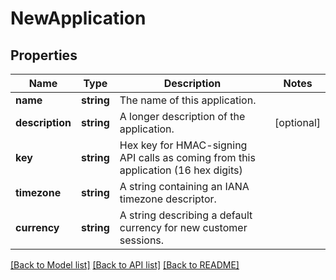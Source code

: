 # NewApplication

## Properties
Name | Type | Description | Notes
------------ | ------------- | ------------- | -------------
**name** | **string** | The name of this application. | 
**description** | **string** | A longer description of the application. | [optional] 
**key** | **string** | Hex key for HMAC-signing API calls as coming from this application (16 hex digits) | 
**timezone** | **string** | A string containing an IANA timezone descriptor. | 
**currency** | **string** | A string describing a default currency for new customer sessions. | 

[[Back to Model list]](../README.md#documentation-for-models) [[Back to API list]](../README.md#documentation-for-api-endpoints) [[Back to README]](../README.md)


